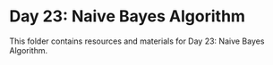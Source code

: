 # Day 23: Naive Bayes Algorithm

This folder contains resources and materials for Day 23: Naive Bayes Algorithm.